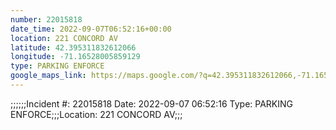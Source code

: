 ```yaml
---
number: 22015818
date_time: 2022-09-07T06:52:16+00:00
location: 221 CONCORD AV
latitude: 42.395311832612066
longitude: -71.16528005859129
type: PARKING ENFORCE
google_maps_link: https://maps.google.com/?q=42.395311832612066,-71.16528005859129
---
```


;;;;;;Incident #: 22015818   Date: 2022-09-07 06:52:16   Type: PARKING ENFORCE;;;Location: 221 CONCORD AV;;;
